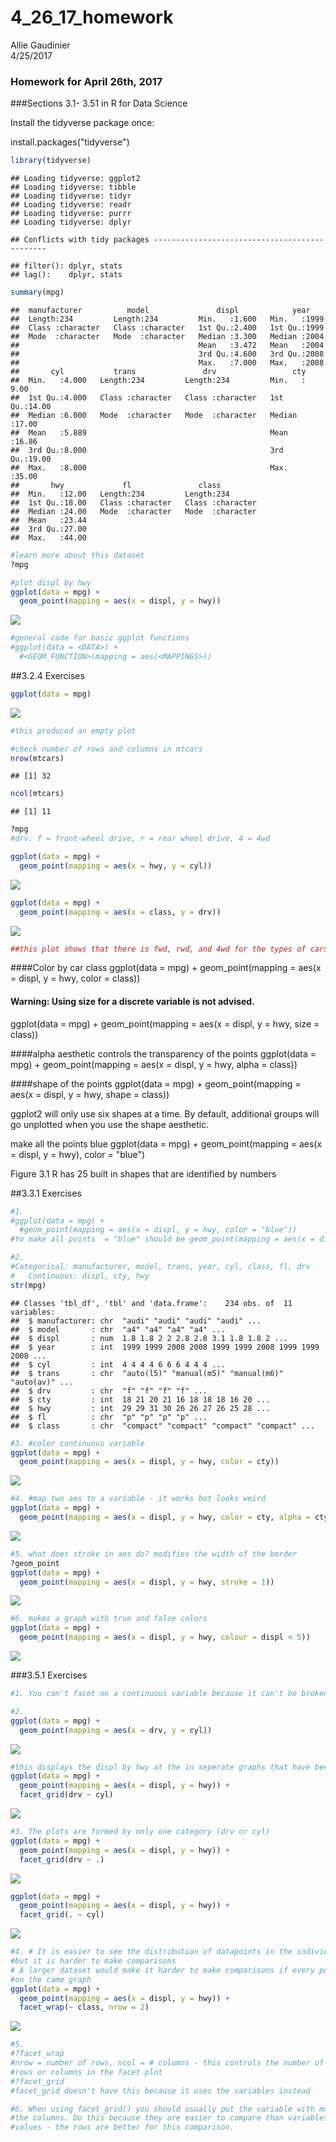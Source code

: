 # 4_26_17_homework
Allie Gaudinier  
4/25/2017  
### Homework for April 26th, 2017
###Sections 3.1- 3.51 in R for Data Science

Install the tidyverse package once:

install.packages("tidyverse")


```r
library(tidyverse)
```

```
## Loading tidyverse: ggplot2
## Loading tidyverse: tibble
## Loading tidyverse: tidyr
## Loading tidyverse: readr
## Loading tidyverse: purrr
## Loading tidyverse: dplyr
```

```
## Conflicts with tidy packages ----------------------------------------------
```

```
## filter(): dplyr, stats
## lag():    dplyr, stats
```

```r
summary(mpg)
```

```
##  manufacturer          model               displ            year     
##  Length:234         Length:234         Min.   :1.600   Min.   :1999  
##  Class :character   Class :character   1st Qu.:2.400   1st Qu.:1999  
##  Mode  :character   Mode  :character   Median :3.300   Median :2004  
##                                        Mean   :3.472   Mean   :2004  
##                                        3rd Qu.:4.600   3rd Qu.:2008  
##                                        Max.   :7.000   Max.   :2008  
##       cyl           trans               drv                 cty       
##  Min.   :4.000   Length:234         Length:234         Min.   : 9.00  
##  1st Qu.:4.000   Class :character   Class :character   1st Qu.:14.00  
##  Median :6.000   Mode  :character   Mode  :character   Median :17.00  
##  Mean   :5.889                                         Mean   :16.86  
##  3rd Qu.:8.000                                         3rd Qu.:19.00  
##  Max.   :8.000                                         Max.   :35.00  
##       hwy             fl               class          
##  Min.   :12.00   Length:234         Length:234        
##  1st Qu.:18.00   Class :character   Class :character  
##  Median :24.00   Mode  :character   Mode  :character  
##  Mean   :23.44                                        
##  3rd Qu.:27.00                                        
##  Max.   :44.00
```

```r
#learn more about this dataset
?mpg

#plot displ by hwy
ggplot(data = mpg) +
  geom_point(mapping = aes(x = displ, y = hwy))
```

![](4_26_17_homework_files/figure-html/unnamed-chunk-1-1.png)<!-- -->

```r
#general code for basic ggplot functions
#ggplot(data = <DATA>) + 
  #<GEOM_FUNCTION>(mapping = aes(<MAPPINGS>))
```

##3.2.4 Exercises

```r
ggplot(data = mpg)
```

![](4_26_17_homework_files/figure-html/unnamed-chunk-2-1.png)<!-- -->

```r
#this produced an empty plot

#check number of rows and columns in mtcars
nrow(mtcars)
```

```
## [1] 32
```

```r
ncol(mtcars)
```

```
## [1] 11
```

```r
?mpg
#drv. f = front-wheel drive, r = rear wheel drive, 4 = 4wd

ggplot(data = mpg) +
  geom_point(mapping = aes(x = hwy, y = cyl))
```

![](4_26_17_homework_files/figure-html/unnamed-chunk-2-2.png)<!-- -->

```r
ggplot(data = mpg) +
  geom_point(mapping = aes(x = class, y = drv))
```

![](4_26_17_homework_files/figure-html/unnamed-chunk-2-3.png)<!-- -->

```r
##this plot shows that there is fwd, rwd, and 4wd for the types of cars
```



####Color by car class
ggplot(data = mpg) + 
  geom_point(mapping = aes(x = displ, y = hwy, color = class))

#### Warning: Using size for a discrete variable is not advised.
ggplot(data = mpg) + 
  geom_point(mapping = aes(x = displ, y = hwy, size = class))

####alpha aesthetic controls the transparency of the points
ggplot(data = mpg) + 
  geom_point(mapping = aes(x = displ, y = hwy, alpha = class))

####shape of the points
ggplot(data = mpg) + 
  geom_point(mapping = aes(x = displ, y = hwy, shape = class))

ggplot2 will only use six shapes at a time. By default, additional groups will go unplotted when you use the shape aesthetic.

make all the points blue
ggplot(data = mpg) + 
  geom_point(mapping = aes(x = displ, y = hwy), color = "blue")

Figure 3.1 R has 25 built in shapes that are identified by numbers

##3.3.1 Exercises


```r
#1. 
#ggplot(data = mpg) + 
  #geom_point(mapping = aes(x = displ, y = hwy, color = "blue"))
#to make all points  = "blue" should be geom_point(mapping = aes(x = displ, y = hwy), color = "blue")

#2.
#Categorical: manufacturer, model, trans, year, cyl, class, fl, drv
#   Continuous: displ, cty, hwy
str(mpg)
```

```
## Classes 'tbl_df', 'tbl' and 'data.frame':	234 obs. of  11 variables:
##  $ manufacturer: chr  "audi" "audi" "audi" "audi" ...
##  $ model       : chr  "a4" "a4" "a4" "a4" ...
##  $ displ       : num  1.8 1.8 2 2 2.8 2.8 3.1 1.8 1.8 2 ...
##  $ year        : int  1999 1999 2008 2008 1999 1999 2008 1999 1999 2008 ...
##  $ cyl         : int  4 4 4 4 6 6 6 4 4 4 ...
##  $ trans       : chr  "auto(l5)" "manual(m5)" "manual(m6)" "auto(av)" ...
##  $ drv         : chr  "f" "f" "f" "f" ...
##  $ cty         : int  18 21 20 21 16 18 18 18 16 20 ...
##  $ hwy         : int  29 29 31 30 26 26 27 26 25 28 ...
##  $ fl          : chr  "p" "p" "p" "p" ...
##  $ class       : chr  "compact" "compact" "compact" "compact" ...
```

```r
#3. #color continuous variable
ggplot(data = mpg) + 
  geom_point(mapping = aes(x = displ, y = hwy, color = cty))
```

![](4_26_17_homework_files/figure-html/unnamed-chunk-3-1.png)<!-- -->

```r
#4. #map two aes to a variable - it works but looks weird
ggplot(data = mpg) + 
  geom_point(mapping = aes(x = displ, y = hwy, color = cty, alpha = cty))
```

![](4_26_17_homework_files/figure-html/unnamed-chunk-3-2.png)<!-- -->

```r
#5. what does stroke in aes do? modifies the width of the border
?geom_point
ggplot(data = mpg) + 
  geom_point(mapping = aes(x = displ, y = hwy, stroke = 1))
```

![](4_26_17_homework_files/figure-html/unnamed-chunk-3-3.png)<!-- -->

```r
#6. makes a graph with true and false colors 
ggplot(data = mpg) + 
  geom_point(mapping = aes(x = displ, y = hwy, colour = displ < 5))
```

![](4_26_17_homework_files/figure-html/unnamed-chunk-3-4.png)<!-- -->

###3.5.1 Exercises


```r
#1. You can't facet on a continuous variable because it can't be broken into categories or segments

#2. 
ggplot(data = mpg) + 
  geom_point(mapping = aes(x = drv, y = cyl))
```

![](4_26_17_homework_files/figure-html/unnamed-chunk-4-1.png)<!-- -->

```r
#this displays the displ by hwy at the in seperate graphs that have been designated by the drv ~ cyl formula
ggplot(data = mpg) + 
  geom_point(mapping = aes(x = displ, y = hwy)) + 
  facet_grid(drv ~ cyl)
```

![](4_26_17_homework_files/figure-html/unnamed-chunk-4-2.png)<!-- -->

```r
#3. The plots are formed by only one category (drv or cyl)
ggplot(data = mpg) + 
  geom_point(mapping = aes(x = displ, y = hwy)) +
  facet_grid(drv ~ .)
```

![](4_26_17_homework_files/figure-html/unnamed-chunk-4-3.png)<!-- -->

```r
ggplot(data = mpg) + 
  geom_point(mapping = aes(x = displ, y = hwy)) +
  facet_grid(. ~ cyl)
```

![](4_26_17_homework_files/figure-html/unnamed-chunk-4-4.png)<!-- -->

```r
#4. # It is easier to see the distribution of datapoints in the individual plots, 
#but it is harder to make comparisons
# A larger dataset would make it harder to make comparisons if every point is plotted
#on the came graph
ggplot(data = mpg) + 
  geom_point(mapping = aes(x = displ, y = hwy)) + 
  facet_wrap(~ class, nrow = 2)
```

![](4_26_17_homework_files/figure-html/unnamed-chunk-4-5.png)<!-- -->

```r
#5.
#?facet_wrap
#nrow = number of rows, ncol = # columns - this controls the number of 
#rows or columns in the facet plot
#?facet_grid
#facet_grid doesn't have this because it uses the variables instead

#6. When using facet_grid() you should usually put the variable with more unique levels in
#the columns. Do this because they are easier to compare than variables that have closer
#values - the rows are better for this comparison.
```




